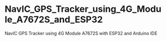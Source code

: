 # NavIC_GPS_Tracker_using_4G_Module_A7672S_and_ESP32
NavIC GPS Tracker using 4G Module A7672S with ESP32 and Arduino IDE
